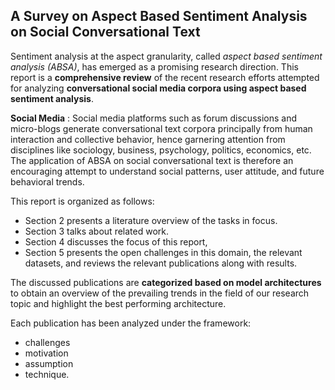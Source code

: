 ## A Survey on Aspect Based Sentiment Analysis on Social Conversational Text

Sentiment analysis at the aspect granularity, called *aspect based sentiment analysis (ABSA)*, has emerged as a promising research direction. This report is a **comprehensive review** of the recent research efforts attempted for analyzing **conversational social media corpora using aspect based sentiment analysis**. 

**Social Media** : Social media platforms such as forum discussions and micro-blogs generate conversational text corpora principally from human interaction and collective behavior, hence garnering attention from disciplines like sociology, business, psychology, politics, economics, etc. The application of ABSA on social conversational text is therefore an encouraging attempt to understand social patterns, user attitude, and future behavioral trends.

This report is organized as follows:
- Section 2 presents a literature overview of the tasks in focus.
- Section 3 talks about related work. 
- Section 4 discusses the focus of this report,
- Section 5 presents the open challenges in this domain, the relevant datasets, and reviews the relevant publications along with results. 

The discussed publications are **categorized based on model architectures** to obtain an overview of the prevailing trends in the field of our research topic and highlight the best performing architecture. 

Each publication has been analyzed under the framework:
- challenges
- motivation
- assumption
- technique.